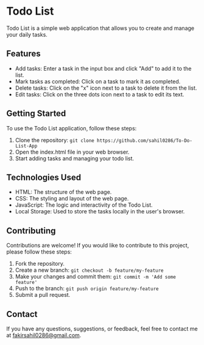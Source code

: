 # Todo List

Todo List is a simple web application that allows you to create and manage your daily tasks.

## Features

- Add tasks: Enter a task in the input box and click "Add" to add it to the list.
- Mark tasks as completed: Click on a task to mark it as completed.
- Delete tasks: Click on the "x" icon next to a task to delete it from the list.
- Edit tasks: Click on the three dots icon next to a task to edit its text.

## Getting Started

To use the Todo List application, follow these steps:

1. Clone the repository: `git clone https://github.com/sahil0286/To-Do-List-App`
2. Open the index.html file in your web browser.
3. Start adding tasks and managing your todo list.

## Technologies Used

- HTML: The structure of the web page.
- CSS: The styling and layout of the web page.
- JavaScript: The logic and interactivity of the Todo List.
- Local Storage: Used to store the tasks locally in the user's browser.

## Contributing

Contributions are welcome! If you would like to contribute to this project, please follow these steps:

1. Fork the repository.
2. Create a new branch: `git checkout -b feature/my-feature`
3. Make your changes and commit them: `git commit -m 'Add some feature'`
4. Push to the branch: `git push origin feature/my-feature`
5. Submit a pull request.

## Contact

If you have any questions, suggestions, or feedback, feel free to contact me at [fakirsahil0286@gmail.com](mailto:fakirsahil0286@gmail.com).
